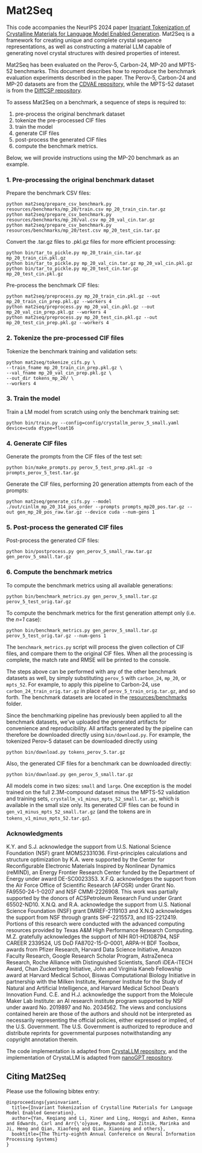 Mat2Seq
==========
This code accompanies the NeurIPS 2024 paper [Invariant Tokenization of Crystalline Materials for Language Model Enabled Generation](https://openreview.net/forum?id=18FGRNd0wZ).
Mat2Seq is a framework for creating unique and complete crystal sequence representations, as well as constructing a material LLM capable of generating novel crystal structures with desired properties of interest.

Mat2Seq has been evaluated on the Perov-5, Carbon-24, MP-20 and MPTS-52 benchmarks. This document describes how to 
reproduce the benchmark evaluation experiments described in the paper. The Perov-5, Carbon-24 and MP-20 datasets are
from the [CDVAE repository](https://github.com/txie-93/cdvae/tree/f857f598d6f6cca5dc1ea0582d228f12dcc2c2ea/data), 
while the MPTS-52 dataset is from the 
[DiffCSP repository](https://github.com/jiaor17/DiffCSP/tree/fd6f48cef306193c0fb678db785424abcdad6dfd/data).

To assess Mat2Seq on a benchmark, a sequence of steps is required to: 
1. pre-process the original benchmark dataset
2. tokenize the pre-processed CIF files
3. train the model
4. generate CIF files
5. post-process the generated CIF files
6. compute the benchmark metrics.

Below, we will provide instructions using the MP-20 benchmark as an example.

### 1. Pre-processing the original benchmark dataset

Prepare the benchmark CSV files:
```shell
python mat2seq/prepare_csv_benchmark.py resources/benchmarks/mp_20/train.csv mp_20_train_cin.tar.gz
python mat2seq/prepare_csv_benchmark.py resources/benchmarks/mp_20/val.csv mp_20_val_cin.tar.gz
python mat2seq/prepare_csv_benchmark.py resources/benchmarks/mp_20/test.csv mp_20_test_cin.tar.gz
```

Convert the .tar.gz files to .pkl.gz files for more efficient processing: 
```shell
python bin/tar_to_pickle.py mp_20_train_cin.tar.gz mp_20_train_cin.pkl.gz
python bin/tar_to_pickle.py mp_20_val_cin.tar.gz mp_20_val_cin.pkl.gz
python bin/tar_to_pickle.py mp_20_test_cin.tar.gz mp_20_test_cin.pkl.gz
```

Pre-process the benchmark CIF files:
```shell
python mat2seq/preprocess.py mp_20_train_cin.pkl.gz --out mp_20_train_cin_prep.pkl.gz --workers 4
python mat2seq/preprocess.py mp_20_val_cin.pkl.gz --out mp_20_val_cin_prep.pkl.gz --workers 4
python mat2seq/preprocess.py mp_20_test_cin.pkl.gz --out mp_20_test_cin_prep.pkl.gz --workers 4
```

### 2. Tokenize the pre-processed CIF files

Tokenize the benchmark training and validation sets:
```shell
python mat2seq/tokenize_cifs.py \
--train_fname mp_20_train_cin_prep.pkl.gz \
--val_fname mp_20_val_cin_prep.pkl.gz \
--out_dir tokens_mp_20/ \
--workers 4
```



### 3. Train the model

Train a LM model from scratch using only the benchmark training set:
```shell
python bin/train.py --config=config/crystallm_perov_5_small.yaml device=cuda dtype=float16
```

### 4. Generate CIF files

Generate the prompts from the CIF files of the test set:
```shell
python bin/make_prompts.py perov_5_test_prep.pkl.gz -o prompts_perov_5_test.tar.gz
```

Generate the CIF files, performing 20 generation attempts from each of the prompts: 
```shell
python mat2seq/generate_cifs.py --model ./out/cinllm_mp_20_314_pos_order --prompts prompts_mp20_pos.tar.gz --out gen_mp_20_pos_raw.tar.gz --device cuda --num-gens 1
```

### 5. Post-process the generated CIF files

Post-process the generated CIF files:
```shell
python bin/postprocess.py gen_perov_5_small_raw.tar.gz gen_perov_5_small.tar.gz
```

### 6. Compute the benchmark metrics

To compute the benchmark metrics using all available generations:
```shell
python bin/benchmark_metrics.py gen_perov_5_small.tar.gz perov_5_test_orig.tar.gz
```

To compute the benchmark metrics for the first generation attempt only (i.e. the _n=1_ case):
```shell
python bin/benchmark_metrics.py gen_perov_5_small.tar.gz perov_5_test_orig.tar.gz --num-gens 1
```

The `benchmark_metrics.py` script will process the given collection of CIF files, and compare them to the original CIF 
files. When all the processing is complete, the match rate and RMSE will be printed to the console.

The steps above can be performed with any of the other benchmark datasets as well, by simply substituting `perov_5` 
with `carbon_24`, `mp_20`, or `mpts_52`. For example, to apply this pipeline to Carbon-24, use 
`carbon_24_train_orig.tar.gz` in place of `perov_5_train_orig.tar.gz`, and so forth. The benchmark datasets are located 
in the [resources/benchmarks](resources/benchmarks) folder.

Since the benchmarking pipeline has previously been applied to all the benchmark datasets, we've uploaded the generated 
artifacts for convenience and reproducibility. All artifacts generated by the pipeline can therefore be downloaded 
directly using `bin/download.py`. For example, the tokenized Perov-5 dataset can be downloaded directly using
```shell
python bin/download.py tokens_perov_5.tar.gz
```
Also, the generated CIF files for a benchmark can be downloaded directly:
```shell
python bin/download.py gen_perov_5_small.tar.gz
```

All models come in two sizes: `small` and `large`. One exception is the model trained on the full 2.3M-compound dataset 
minus the MPTS-52 validation and training sets, `crystallm_v1_minus_mpts_52_small.tar.gz`, which is available in the 
small size only. Its generated CIF files can be found in `gen_v1_minus_mpts_52_small.tar.gz` (and the tokens are in 
`tokens_v1_minus_mpts_52.tar.gz`).

### Acknowledgments
K.Y. and S.J. acknowledge the support from U.S. National Science Foundation (NSF) grant MOMS2331036. First-principles calculations and structure optimization by K.A. were supported by the Center for Reconfigurable Electronic Materials Inspired by Nonlinear Dynamics (reMIND), an Energy Frontier Research Center funded by the Department of Energy under award DE-SC0023353. X.F.Q. acknowledges the support from the Air Force Office of Scientific Research (AFOSR) under Grant No. FA9550-24-1-0207 and NSF CMMI-2226908. This work was partially supported by the donors of ACSPetroleum Research Fund under Grant 65502-ND10. X.N.Q. and R.A. acknowledge the support from U.S. National Science Foundation (NSF) grant DMREF-2119103 and X.N.Q acknowledges the support from NSF through grants SHF-2215573, and IIS-2212419. Portions of this research were conducted with the advanced computing resources provided by Texas A&M High Performance Research Computing. M.Z. gratefully acknowledges the support of NIH R01-HD108794, NSF CAREER 2339524, US DoD FA8702-15-D-0001, ARPA-H BDF Toolbox, awards from Pfizer Research, Harvard Data Science Initiative, Amazon Faculty Research, Google Research Scholar Program, AstraZeneca Research, Roche Alliance with Distinguished Scientists, Sanofi iDEA-iTECH Award, Chan Zuckerberg Initiative, John and Virginia Kaneb Fellowship award at Harvard Medical School, Biswas Computational Biology Initiative in partnership with the Milken Institute, Kempner Institute for the Study of Natural and Artificial Intelligence, and Harvard Medical School Dean’s Innovation Fund. C.E. and H.J. acknowledge the support from the Molecule Maker Lab Institute: an AI research institute program supported by NSF under award No. 2019897 and No. 2034562. The views and conclusions contained herein are those of the authors and should not be interpreted as necessarily representing the official policies, either expressed or implied, of the U.S. Government. The U.S. Government is authorized to reproduce and distribute reprints for governmental purposes notwithstanding any copyright annotation therein.

The code implementation is adapted from [CrystaLLM repository](https://github.com/lantunes/CrystaLLM), and the implementation of CrystaLLM is adapted from [nanoGPT repository](https://github.com/karpathy/nanoGPT).


## Citing Mat2Seq

Please use the following bibtex entry:
```
@inproceedings{yaninvariant,
  title={Invariant Tokenization of Crystalline Materials for Language Model Enabled Generation},
  author={Yan, Keqiang and Li, Xiner and Ling, Hongyi and Ashen, Kenna and Edwards, Carl and Arr{\'o}yave, Raymundo and Zitnik, Marinka and Ji, Heng and Qian, Xiaofeng and Qian, Xiaoning and others},
  booktitle={The Thirty-eighth Annual Conference on Neural Information Processing Systems}
}
```
